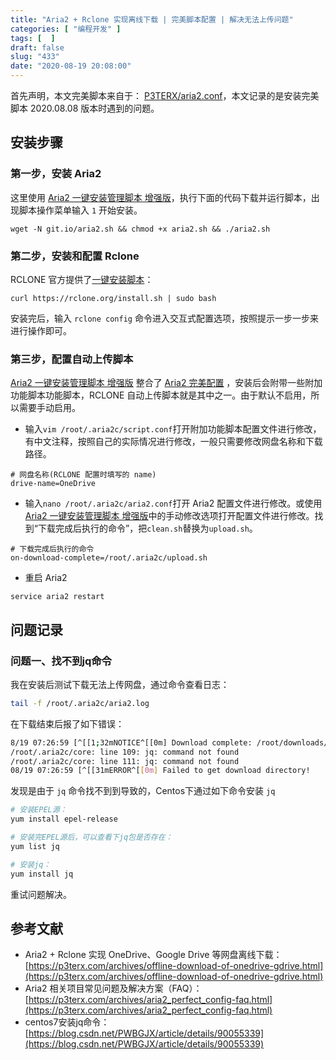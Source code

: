```yaml
---
title: "Aria2 + Rclone 实现离线下载 | 完美脚本配置 | 解决无法上传问题"
categories: [ "编程开发" ]
tags: [  ]
draft: false
slug: "433"
date: "2020-08-19 20:08:00"
---
```


首先声明，本文完美脚本来自于： [P3TERX/aria2.conf](https://github.com/P3TERX/aria2.conf)，本文记录的是安装完美脚本 2020.08.08 版本时遇到的问题。

## 安装步骤

### 第一步，安装 Aria2

这里使用 [Aria2 一键安装管理脚本 增强版](https://github.com/P3TERX/aria2.sh)，执行下面的代码下载并运行脚本，出现脚本操作菜单输入 `1` 开始安装。

```
wget -N git.io/aria2.sh && chmod +x aria2.sh && ./aria2.sh
```

### 第二步，安装和配置 Rclone

RCLONE 官方提供了[一键安装脚本](https://rclone.org/install/#script-installation)：

```
curl https://rclone.org/install.sh | sudo bash
```

安装完后，输入 `rclone config` 命令进入交互式配置选项，按照提示一步一步来进行操作即可。

### 第三步，配置自动上传脚本

[Aria2 一键安装管理脚本 增强版](https://github.com/P3TERX/aria2.sh) 整合了 [Aria2 完美配置](https://github.com/P3TERX/aria2.conf) ，安装后会附带一些附加功能脚本功能脚本，RCLONE 自动上传脚本就是其中之一。由于默认不启用，所以需要手动启用。

- 输入`vim /root/.aria2c/script.conf`打开附加功能脚本配置文件进行修改，有中文注释，按照自己的实际情况进行修改，一般只需要修改网盘名称和下载路径。

```
# 网盘名称(RCLONE 配置时填写的 name)
drive-name=OneDrive
```

- 输入`nano /root/.aria2c/aria2.conf`打开 Aria2 配置文件进行修改。或使用[Aria2 一键安装管理脚本 增强版](https://github.com/P3TERX/aria2.sh)中的手动修改选项打开配置文件进行修改。找到“下载完成后执行的命令”，把`clean.sh`替换为`upload.sh`。

```
# 下载完成后执行的命令
on-download-complete=/root/.aria2c/upload.sh
```

- 重启 Aria2

```
service aria2 restart
```

## 问题记录

### 问题一、找不到jq命令

我在安装后测试下载无法上传网盘，通过命令查看日志：

```bash
tail -f /root/.aria2c/aria2.log
```

在下载结束后报了如下错误：

```bash
8/19 07:26:59 [^[[1;32mNOTICE^[[0m] Download complete: /root/downloads/aria2.conf
/root/.aria2c/core: line 109: jq: command not found
/root/.aria2c/core: line 111: jq: command not found
08/19 07:26:59 [^[[31mERROR^[[0m] Failed to get download directory!
```

发现是由于 `jq` 命令找不到到导致的，Centos下通过如下命令安装 `jq`

```bash
# 安装EPEL源：
yum install epel-release

# 安装完EPEL源后，可以查看下jq包是否存在：
yum list jq

# 安装jq：
yum install jq
```

重试问题解决。

## 参考文献

- Aria2 + Rclone 实现 OneDrive、Google Drive 等网盘离线下载：[https://p3terx.com/archives/offline-download-of-onedrive-gdrive.html](https://p3terx.com/archives/offline-download-of-onedrive-gdrive.html)
- Aria2 相关项目常见问题及解决方案（FAQ）：[https://p3terx.com/archives/aria2_perfect_config-faq.html](https://p3terx.com/archives/aria2_perfect_config-faq.html)
- centos7安装jq命令：[https://blog.csdn.net/PWBGJX/article/details/90055339](https://blog.csdn.net/PWBGJX/article/details/90055339)